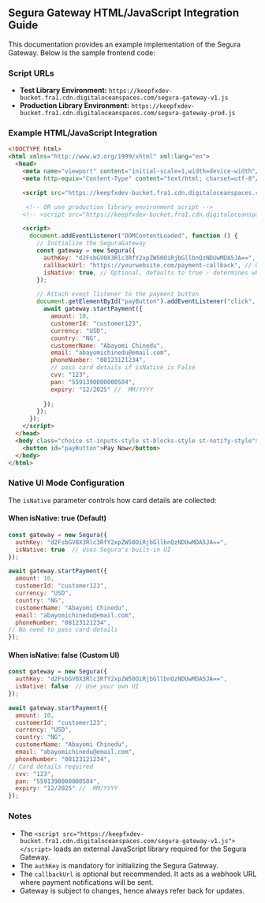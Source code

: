 ## Segura Gateway HTML/JavaScript Integration Guide

This documentation provides an example implementation of the Segura Gateway. Below is the sample frontend code:


### Script URLs
- **Test Library Environment:** `https://keepfxdev-bucket.fra1.cdn.digitaloceanspaces.com/segura-gateway-v1.js`
- **Production Library Environment:** `https://keepfxdev-bucket.fra1.cdn.digitaloceanspaces.com/segura-gateway-prod.js`


### Example HTML/JavaScript Integration
```html
<!DOCTYPE html>
<html xmlns="http://www.w3.org/1999/xhtml" xml:lang="en">
  <head>
    <meta name="viewport" content="initial-scale=1,width=device-width"/>
    <meta http-equiv="Content-Type" content="text/html; charset=utf-8"/>

    <script src="https://keepfxdev-bucket.fra1.cdn.digitaloceanspaces.com/segura-gateway-v1.js"></script>

     <!-- OR use production library environment script -->
    <!-- <script src="https://keepfxdev-bucket.fra1.cdn.digitaloceanspaces.com/segura-gateway-prod.js"></script> -->

    <script>
      document.addEventListener("DOMContentLoaded", function () {
        // Initialize the SeguraGateway
        const gateway = new Segura({
          authKey: "d2FsbGV0X3Rlc3RfY2xpZW50OiRjbGllbnQzNDUwMDA5JA==", // Required
          callbackUrl: "https://yourwebsite.com/payment-callback", // Optional, but recommended for webhook notifications 
          isNative: true, // Optional, defaults to true - determines whether to use Segura's UI or handle it from your end
        });

        // Attach event listener to the payment button
        document.getElementById("payButton").addEventListener("click", async function () {
          await gateway.startPayment({
            amount: 10,
            customerId: "customer123",
            currency: "USD",
            country: "NG", 
            customerName: "Abayomi Chinedu", 
            email: "abayomichinedu@email.com", 
            phoneNumber: "08123121234",
            // pass card details if isNative is False
            cvv: "123",
            pan: "5591390000000504",
            expiry: "12/2025" //  MM/YYYY
           
          });
        });
      });
    </script>
  </head>
  <body class="choice st-inputs-style st-blocks-style st-notify-style">
    <button id="payButton">Pay Now</button>
  </body>
</html>
```


### Native UI Mode Configuration

The `isNative` parameter controls how card details are collected:

#### When isNative: true (Default)
```javascript
const gateway = new Segura({
  authKey: "d2FsbGV0X3Rlc3RfY2xpZW50OiRjbGllbnQzNDUwMDA5JA==",
  isNative: true  // Uses Segura's built-in UI
});

await gateway.startPayment({
  amount: 10,
  customerId: "customer123",
  currency: "USD",
  country: "NG", 
  customerName: "Abayomi Chinedu", 
  email: "abayomichinedu@email.com", 
  phoneNumber: "08123121234",
// No need to pass card details
});
```

#### When isNative: false (Custom UI)
```javascript
const gateway = new Segura({
  authKey: "d2FsbGV0X3Rlc3RfY2xpZW50OiRjbGllbnQzNDUwMDA5JA==",
  isNative: false  // Use your own UI
});

await gateway.startPayment({
  amount: 10,
  customerId: "customer123",
  currency: "USD",
  country: "NG", 
  customerName: "Abayomi Chinedu", 
  email: "abayomichinedu@email.com", 
  phoneNumber: "08123121234",
// Card details required
  cvv: "123",
  pan: "5591390000000504",
  expiry: "12/2025" //  MM/YYYY
}); 
```



### Notes
- The `<script src="https://keepfxdev-bucket.fra1.cdn.digitaloceanspaces.com/segura-gateway-v1.js"></script>` loads an external JavaScript library required for the Segura Gateway.
- The `authKey` is mandatory for initializing the Segura Gateway.
- The `callbackUrl` is optional but recommended. It acts as a webhook URL where payment notifications will be sent.
- Gateway is subject to changes, hence always refer back for updates.
